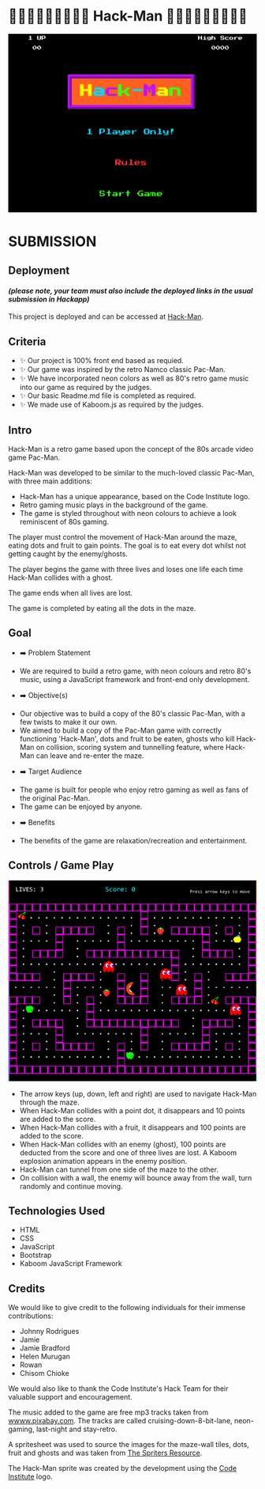 

# 👨‍🔧👨🏻‍🔧👸🏼🍄🐲 Hack-Man 🐲🍄👸🏼👨🏻‍🔧👨‍🔧


 ![Hack-Man Landing Page](assets\images\hackman-landing-page.png)

# SUBMISSION
## Deployment
#### _(please note, your team must also include the deployed links in the usual submission in Hackapp)_
This project is deployed and can be accessed at [Hack-Man](https://joao4569.github.io/Hack-Man/).

## Criteria

- ✨ Our project is 100% front end based as requied.
- ✨ Our game was inspired by the retro Namco classic Pac-Man.
- ✨ We have incorporated neon colors as well as 80's retro game music into our game as required by the judges.
- ✨ Our basic Readme.md file is completed as required.
- ✨ We made use of Kaboom.js as required by the judges.

## Intro

Hack-Man is a retro game based upon the concept of the 80s arcade video game Pac-Man.

Hack-Man was developed to be similar to the much-loved classic Pac-Man, with three main additions:
* Hack-Man has a unique appearance, based on the Code Institute logo.
* Retro gaming music plays in the background of the game.
* The game is styled throughout with neon colours to achieve a look reminiscent of 80s gaming.

The player must control the movement of Hack-Man around the maze, eating dots and fruit to gain points. The goal is to eat every dot whilst not getting caught by the enemy/ghosts.

The player begins the game with three lives and loses one life each time Hack-Man collides with a ghost. 

The game ends when all lives are lost.

The game is completed by eating all the dots in the maze.

## Goal

- ➡️ Problem Statement
* We are required to build a retro game, with neon colours and retro 80's music, using a JavaScript framework and front-end only development.

- ➡️ Objective(s)
* Our objective was to build a copy of the 80's classic Pac-Man, with a few twists to make it our own.
* We aimed to build a copy of the Pac-Man game with correctly functioning 'Hack-Man', dots and fruit to be eaten, ghosts who kill Hack-Man on collision, scoring system and tunnelling feature, where Hack-Man can leave and re-enter the maze.

- ➡️ Target Audience
* The game is built for people who enjoy retro gaming as well as fans of the original Pac-Man.
* The game can be enjoyed by anyone.

- ➡️ Benefits
* The benefits of the game are relaxation/recreation and entertainment.

## Controls / Game Play
 
 ![Hack-Man Maze](assets\images\hackman-maze.png)

* The arrow keys (up, down, left and right) are used to navigate Hack-Man through the maze. 
* When Hack-Man collides with a point dot, it disappears and 10 points are added to the score. 
* When Hack-Man collides with a fruit, it disappears and 100 points are added to the score. 
* When Hack-Man collides with an enemy (ghost), 100 points are deducted from the score and one of three lives are lost. A Kaboom explosion animation appears in the  enemy position.
* Hack-Man can tunnel from one side of the maze to the other.
* On collision with a wall, the enemy will bounce away from the wall, turn randomly and continue moving.

## Technologies Used
* HTML
* CSS
* JavaScript
* Bootstrap
* Kaboom JavaScript Framework

## Credits
We would like to give credit to the following individuals for their immense contributions:
- Johnny Rodrigues
- Jamie
- Jamie Bradford
- Helen Murugan
- Rowan
- Chisom Chioke

We would also like to thank the Code Institute's Hack Team for their valuable support and encouragement.

The music added to the game are free mp3 tracks taken from [wwww.pixabay.com](https://pixabay.com/music/). The tracks are called cruising-down-8-bit-lane, neon-gaming, last-night and stay-retro.

A spritesheet was used to source the images for the maze-wall tiles, dots, fruit and ghosts and was taken from [The Spriters Resource](https://www.spriters-resource.com/arcade/pacman/).

The Hack-Man sprite was created by the development using the [Code Institute](https://codeinstitute.net/) logo.

